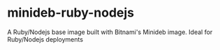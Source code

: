 # minideb-ruby-nodejs
A Ruby/Nodejs base image built with Bitnami's Minideb image. Ideal for Ruby/Nodejs deployments
